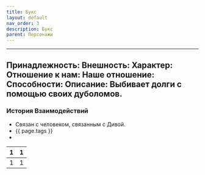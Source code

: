 ```yaml
---
title: Букс
layout: default
nav_order: 3
description: Букс
parent: Персонажи
---
```


---
Принадлежность: 
Внешность: 
Характер: 
Отношение к нам: 
Наше отношение: 
Способности: 
Описание: Выбивает долги с помощью своих дуболомов.
---
### История Взаимодействий
- Связан с человеком, связанным с Дивой. 
- {{ page.tags }}
- 

| 1   | 1   |
| --- | --- |
| 1   | 1   |
